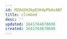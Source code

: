 ```yaml
---
id: MZOd2HJkpEXK4pPbAs4Bf
title: climbed
desc: ''
updated: 1641764870698
created: 1641764870698
---
```




